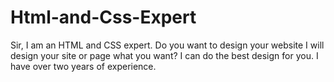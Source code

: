 # Html-and-Css-Expert
Sir, I am an HTML and CSS expert. Do you want to design your website I will design your site or page what you want? I can do the best design for you. I have over two years of experience. 
